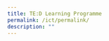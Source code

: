 ```yaml
---
title: TE:D Learning Programme
permalink: /ict/permalink/
description: ""
---
```

&nbsp; &nbsp; &nbsp; <title>HTML Meta Tag</title>
&nbsp; &nbsp; &nbsp; 
&nbsp; &nbsp;
&nbsp; &nbsp;